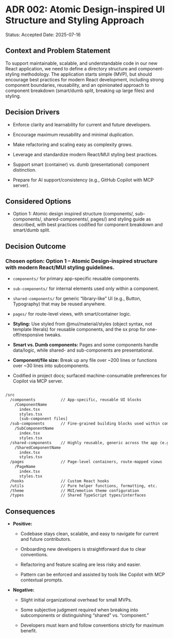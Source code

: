 # ADR 002: Atomic Design-inspired UI Structure and Styling Approach

Status: Accepted
Date: 2025-07-16

## Context and Problem Statement

To support maintainable, scalable, and understandable code in our new React application, we need to define a directory structure and component-styling methodology. The application starts simple (MVP), but should encourage best practices for modern React development, including strong component boundaries, reusability, and an opinionated approach to component breakdown (smart/dumb split, breaking up large files) and styling.

## Decision Drivers

- Enforce clarity and learnability for current and future developers.

- Encourage maximum reusability and minimal duplication.

- Make refactoring and scaling easy as complexity grows.

- Leverage and standardize modern React/MUI styling best practices.

- Support smart (container) vs. dumb (presentational) component distinction.

- Prepare for AI support/consistency (e.g., GitHub Copilot with MCP server).

## Considered Options

- Option 1: Atomic design inspired structure (components/, sub-components/, shared-components/, pages/) and styling guide as described, with best practices codified for component breakdown and smart/dumb split.

## Decision Outcome

### Chosen option: Option 1 – Atomic Design-inspired structure with modern React/MUI styling guidelines.

- `components/` for primary app-specific reusable components.

- `sub-components/` for internal elements used only within a component.

- `shared-components/` for generic “library-like” UI (e.g., Button, Typography) that may be reused anywhere.

- `pages/` for route-level views, with smart/container logic.

- **Styling:** Use styled from @mui/material/styles (object syntax, not template literals) for reusable components, and the sx prop for one-off/responsive tweaks.

- **Smart vs. Dumb components:** Pages and some components handle data/logic, while shared- and sub-components are presentational.

- **Component/file size:** Break up any file over ~200 lines or functions over ~30 lines into subcomponents.

- Codified in project docs; surfaced machine-consumable preferences for Copilot via MCP server.

```txt

/src
  /components           // App-specific, reusable UI blocks
    /ComponentName
      index.tsx
      styles.tsx
      [sub-component files]
  /sub-components       // Fine-grained building blocks used within components
    /SubComponentName
      index.tsx
      styles.tsx
  /shared-components    // Highly reusable, generic across the app (e.g., buttons, typographies)
    /SharedComponentName
      index.tsx
      styles.tsx
  /pages                // Page-level containers, route-mapped views
    /PageName
      index.tsx
      styles.tsx
  /hooks                // Custom React hooks
  /utils                // Pure helper functions, formatting, etc.
  /theme                // MUI/emotion theme configuration
  /types                // Shared TypeScript types/interfaces
```

## Consequences

- **Positive:**

  - Codebase stays clean, scalable, and easy to navigate for current and future contributors.

  - Onboarding new developers is straightforward due to clear conventions.

  - Refactoring and feature scaling are less risky and easier.

  - Pattern can be enforced and assisted by tools like Copilot with MCP contextual prompts.

- **Negative:**

  - Slight initial organizational overhead for small MVPs.

  - Some subjective judgment required when breaking into subcomponents or distinguishing “shared” vs. “component.”

  - Developers must learn and follow conventions strictly for maximum benefit.
